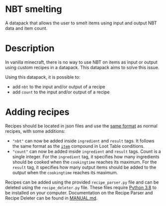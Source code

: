 # NBT smelting
A datapack that allows the user to smelt items using input and output NBT data and item count.

# Description
In vanilla minecraft, there is no way to use NBT on items as input or output using custom recipes in a datapack. This datapack aims to solve this issue.

Using this datapack, it is possible to:
- add `nbt` to the input and/or output of a recipe
- add `count` to the input and/or output of a recipe

# Adding recipes
Recipes should be located in json files and use the [same format](https://minecraft.gamepedia.com/Recipe#JSON_format) as normal recipes, with some additions:
- `"nbt"` can now be added inside `ingredient` and `result` tags. It follows the same format as the [`item`](https://minecraft.gamepedia.com/Template:Nbt_inherit/conditions/item/template) compound in Loot Table conditions.
- `"count"` can now be added inside `ingredient` and `result` tags. Count is a single integer. For the `ingredient` tag, it specifies how many ingredients should be cooked when the `cookingtime` reaches its maximum. For the `result` tag, it specifies how many output items should be added to the output when the `cookingtime` reaches its maximum.


Recipes can be added using the provided `recipe_parser.py` file and can be deleted using the `recipe_deleter.py` file. These files require [Python 3.8](https://www.python.org/downloads/release/python-381/) to be installed on your computer. Documentation on the Recipe Parser and Recipe Deleter can be found in [MANUAL.md](https://github.com/PeerHeer/nbt-smelting/blob/master/MANUAL.md).
